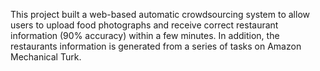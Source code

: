 This project built a web-based automatic crowdsourcing system to allow users to upload food photographs and receive correct restaurant information (90% accuracy) within a few minutes. In addition, the restaurants information is generated from a series of tasks on Amazon Mechanical Turk.
